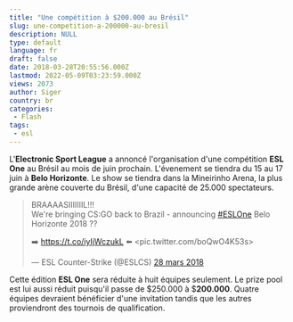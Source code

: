 ```yaml
---
title: "Une compétition à $200.000 au Brésil"
slug: une-competition-a-200000-au-bresil
description: NULL
type: default
language: fr
draft: false
date: 2018-03-28T20:55:56.000Z
lastmod: 2022-05-09T03:23:59.000Z
views: 2073
author: Siger
country: br
categories:
 - Flash
tags:
 - esl
---
```

L'**Electronic Sport League** a annoncé l'organisation d'une compétition **ESL One** au Brésil au mois de juin prochain. L'évenement se tiendra du 15 au 17 juin à **Belo Horizonte**. Le show se tiendra dans la Mineirinho Arena, la plus grande arène couverte du Brésil, d'une capacité de 25.000 spectateurs.

> BRAAAASIIIIIIIL!!!  
> We're bringing CS:GO back to Brazil - announcing [#ESLOne](https://twitter.com/hashtag/ESLOne?src=hash&ref%5Fsrc=twsrc%5Etfw) Belo Horizonte 2018 ??  
>  
> ➡️ [](https://t.co/iyIjWczukL)<https://t.co/iyIjWczukL> ⬅️ [](https://t.co/boQwO4K53s)<pic.twitter.com/boQwO4K53s>
> 
> — ESL Counter-Strike (@ESLCS) [28 mars 2018](https://twitter.com/ESLCS/status/979085995072262149?ref%5Fsrc=twsrc%5Etfw)

Cette édition **ESL One** sera réduite à huit équipes seulement. Le prize pool est lui aussi réduit puisqu'il passe de $250.000 à $**200.000**. Quatre équipes devraient bénéficier d'une invitation tandis que les autres proviendront des tournois de qualification.
